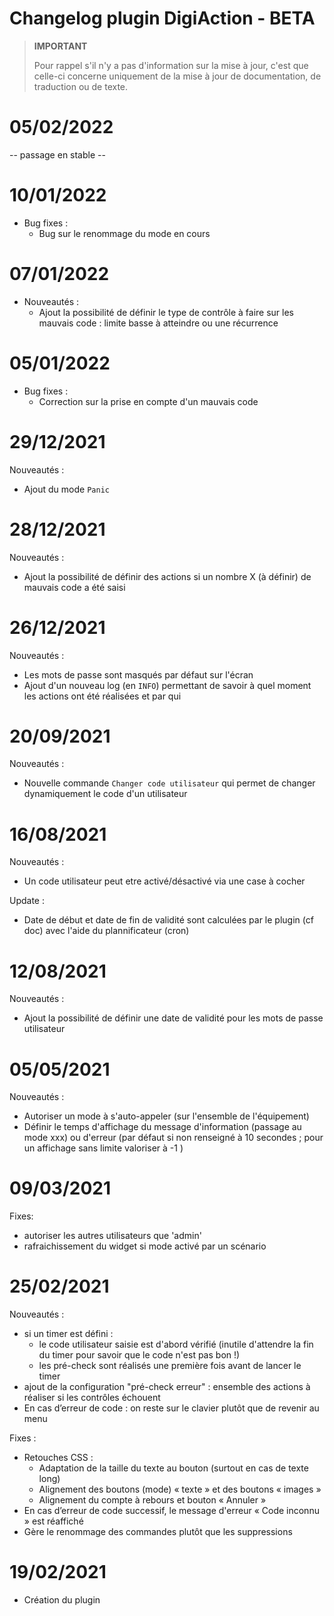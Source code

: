 # Changelog plugin DigiAction - BETA

>**IMPORTANT**
>
>Pour rappel s'il n'y a pas d'information sur la mise à jour, c'est que celle-ci concerne uniquement de la mise à jour de documentation, de traduction ou de texte.

# 05/02/2022
-- passage en stable --  

# 10/01/2022
- Bug fixes : 
  * Bug sur le renommage du mode en cours

# 07/01/2022
- Nouveautés : 
  * Ajout la possibilité de définir le type de contrôle à faire sur les mauvais code : limite basse à atteindre ou une récurrence

# 05/01/2022
- Bug fixes : 
  * Correction sur la prise en compte d'un mauvais code

# 29/12/2021  
Nouveautés :  
- Ajout du mode `Panic`

# 28/12/2021  
Nouveautés :  
- Ajout la possibilité de définir des actions si un nombre X (à définir) de mauvais code a été saisi

# 26/12/2021  
Nouveautés :
- Les mots de passe sont masqués par défaut sur l'écran
- Ajout d'un nouveau log (en `INFO`) permettant de savoir à quel moment les actions ont été réalisées et par qui

# 20/09/2021  
Nouveautés :
- Nouvelle commande `Changer code utilisateur` qui permet de changer dynamiquement le code d'un utilisateur

# 16/08/2021  
Nouveautés :
- Un code utilisateur peut etre activé/désactivé via une case à cocher

Update : 
- Date de début et date de fin de validité sont calculées par le plugin (cf doc) avec l'aide du plannificateur (cron)

# 12/08/2021  
Nouveautés :
- Ajout la possibilité de définir une date de validité pour les mots de passe utilisateur


# 05/05/2021  
Nouveautés :
- Autoriser un mode à s'auto-appeler (sur l'ensemble de l'équipement)
- Définir le temps d'affichage du message d'information (passage au mode xxx) ou d'erreur (par défaut si non renseigné à 10 secondes ; pour un affichage sans limite valoriser à -1 )


# 09/03/2021  
Fixes:  
- autoriser les autres utilisateurs que 'admin'
- rafraichissement du widget si mode activé par un scénario


# 25/02/2021

Nouveautés :
- si un timer est défini :
  - le code utilisateur saisie est d'abord vérifié (inutile d'attendre la fin du timer pour savoir que le code n'est pas bon !)
  - les pré-check sont réalisés une première fois avant de lancer le timer
- ajout de la configuration "pré-check erreur" : ensemble des actions à réaliser si les contrôles échouent
- En cas d’erreur de code : on reste sur le clavier plutôt que de revenir au menu

Fixes : 
- Retouches CSS :
  - Adaptation de la taille du texte au bouton (surtout en cas de texte long)
  - Alignement des boutons (mode) « texte » et des boutons « images »
  - Alignement du compte à rebours et bouton « Annuler »
- En cas d’erreur de code successif, le message d'erreur « Code inconnu » est réaffiché  
- Gère le renommage des commandes plutôt que les suppressions  


# 19/02/2021

- Création du plugin
